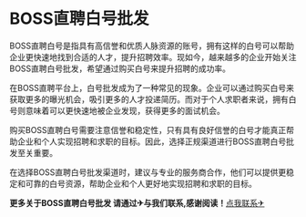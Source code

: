 # BOSS直聘白号批发

BOSS直聘白号是指具有高信誉和优质人脉资源的账号，拥有这样的白号可以帮助企业更快速地找到合适的人才，提升招聘效率。现如今，越来越多的企业开始关注BOSS直聘白号批发，希望通过购买白号来提升招聘的成功率。

在BOSS直聘平台上，白号批发成为了一种常见的现象。企业可以通过购买白号来获取更多的曝光机会，吸引更多的人才投递简历。而对于个人求职者来说，拥有白号则意味着可以更快速地被企业发现，获得更多的面试机会。

购买BOSS直聘白号需要注意信誉和稳定性，只有具有良好信誉的白号才能真正帮助企业和个人实现招聘和求职的目标。因此，选择正规渠道进行BOSS直聘白号批发至关重要。

在选择BOSS直聘白号批发渠道时，建议与专业的服务商合作，他们可以提供更稳定和可靠的白号资源，帮助企业和个人更好地实现招聘和求职的目标。

**更多关于BOSS直聘白号批发 请通过✈与我们联系,感谢阅读！**[点我联系✈](https://docs.G208.com)
